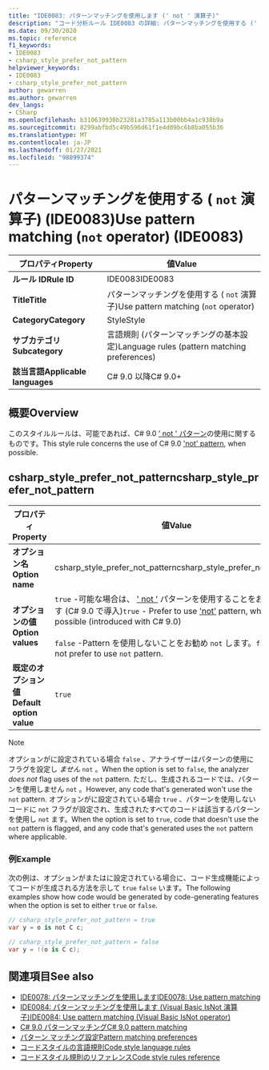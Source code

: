 ```yaml
---
title: "IDE0083: パターンマッチングを使用します (' not ' 演算子)"
description: "コード分析ルール IDE0083 の詳細: パターンマッチングを使用する (' not ' 演算子)"
ms.date: 09/30/2020
ms.topic: reference
f1_keywords:
- IDE0083
- csharp_style_prefer_not_pattern
helpviewer_keywords:
- IDE0083
- csharp_style_prefer_not_pattern
author: gewarren
ms.author: gewarren
dev_langs:
- CSharp
ms.openlocfilehash: b310639930b23281a3785a113b00bb4a1c938b9a
ms.sourcegitcommit: 8299abfbd5c49b596d61f1e4d09bc6b8ba055b36
ms.translationtype: MT
ms.contentlocale: ja-JP
ms.lasthandoff: 01/27/2021
ms.locfileid: "98899374"
---
```

# <a name="use-pattern-matching-not-operator-ide0083"></a><span data-ttu-id="34f45-103">パターンマッチングを使用する ( `not` 演算子) (IDE0083)</span><span class="sxs-lookup"><span data-stu-id="34f45-103">Use pattern matching (`not` operator) (IDE0083)</span></span>

|<span data-ttu-id="34f45-104">プロパティ</span><span class="sxs-lookup"><span data-stu-id="34f45-104">Property</span></span>|<span data-ttu-id="34f45-105">値</span><span class="sxs-lookup"><span data-stu-id="34f45-105">Value</span></span>|
|-|-|
| <span data-ttu-id="34f45-106">**ルール ID**</span><span class="sxs-lookup"><span data-stu-id="34f45-106">**Rule ID**</span></span> | <span data-ttu-id="34f45-107">IDE0083</span><span class="sxs-lookup"><span data-stu-id="34f45-107">IDE0083</span></span> |
| <span data-ttu-id="34f45-108">**Title**</span><span class="sxs-lookup"><span data-stu-id="34f45-108">**Title**</span></span> | <span data-ttu-id="34f45-109">パターンマッチングを使用する ( `not` 演算子)</span><span class="sxs-lookup"><span data-stu-id="34f45-109">Use pattern matching (`not` operator)</span></span> |
| <span data-ttu-id="34f45-110">**Category**</span><span class="sxs-lookup"><span data-stu-id="34f45-110">**Category**</span></span> | <span data-ttu-id="34f45-111">Style</span><span class="sxs-lookup"><span data-stu-id="34f45-111">Style</span></span> |
| <span data-ttu-id="34f45-112">**サブカテゴリ**</span><span class="sxs-lookup"><span data-stu-id="34f45-112">**Subcategory**</span></span> | <span data-ttu-id="34f45-113">言語規則 (パターンマッチングの基本設定)</span><span class="sxs-lookup"><span data-stu-id="34f45-113">Language rules (pattern matching preferences)</span></span> |
| <span data-ttu-id="34f45-114">**該当言語**</span><span class="sxs-lookup"><span data-stu-id="34f45-114">**Applicable languages**</span></span> | <span data-ttu-id="34f45-115">C# 9.0 以降</span><span class="sxs-lookup"><span data-stu-id="34f45-115">C# 9.0+</span></span> |

## <a name="overview"></a><span data-ttu-id="34f45-116">概要</span><span class="sxs-lookup"><span data-stu-id="34f45-116">Overview</span></span>

<span data-ttu-id="34f45-117">このスタイルルールは、可能であれば、C# 9.0 [' not ' パターン](../../../csharp/whats-new/csharp-9.md#pattern-matching-enhancements)の使用に関するものです。</span><span class="sxs-lookup"><span data-stu-id="34f45-117">This style rule concerns the use of C# 9.0 ['not' pattern](../../../csharp/whats-new/csharp-9.md#pattern-matching-enhancements), when possible.</span></span>

## <a name="csharp_style_prefer_not_pattern"></a><span data-ttu-id="34f45-118">csharp_style_prefer_not_pattern</span><span class="sxs-lookup"><span data-stu-id="34f45-118">csharp_style_prefer_not_pattern</span></span>

|<span data-ttu-id="34f45-119">プロパティ</span><span class="sxs-lookup"><span data-stu-id="34f45-119">Property</span></span>|<span data-ttu-id="34f45-120">値</span><span class="sxs-lookup"><span data-stu-id="34f45-120">Value</span></span>|
|-|-|
| <span data-ttu-id="34f45-121">**オプション名**</span><span class="sxs-lookup"><span data-stu-id="34f45-121">**Option name**</span></span> | <span data-ttu-id="34f45-122">csharp_style_prefer_not_pattern</span><span class="sxs-lookup"><span data-stu-id="34f45-122">csharp_style_prefer_not_pattern</span></span> |
| <span data-ttu-id="34f45-123">**オプションの値**</span><span class="sxs-lookup"><span data-stu-id="34f45-123">**Option values**</span></span> | <span data-ttu-id="34f45-124">`true` -可能な場合は、 [' not '](../../../csharp/whats-new/csharp-9.md#pattern-matching-enhancements) パターンを使用することをお勧めします (C# 9.0 で導入)</span><span class="sxs-lookup"><span data-stu-id="34f45-124">`true` - Prefer to use ['not'](../../../csharp/whats-new/csharp-9.md#pattern-matching-enhancements) pattern, when possible (introduced with C# 9.0)</span></span><br /><br /><span data-ttu-id="34f45-125">`false` -Pattern を使用しないことをお勧め `not` します。</span><span class="sxs-lookup"><span data-stu-id="34f45-125">`false` - Do not prefer to use `not` pattern.</span></span> |
| <span data-ttu-id="34f45-126">**既定のオプション値**</span><span class="sxs-lookup"><span data-stu-id="34f45-126">**Default option value**</span></span> | `true` |

> [!NOTE]
> <span data-ttu-id="34f45-127">オプションがに設定されている場合 `false` 、アナライザーはパターンの使用にフラグを設定し *ません* `not` 。</span><span class="sxs-lookup"><span data-stu-id="34f45-127">When the option is set to `false`, the analyzer *does not* flag uses of the `not` pattern.</span></span> <span data-ttu-id="34f45-128">ただし、生成されるコードでは、パターンを使用しません `not` 。</span><span class="sxs-lookup"><span data-stu-id="34f45-128">However, any code that's generated won't use the `not` pattern.</span></span> <span data-ttu-id="34f45-129">オプションがに設定されている場合 `true` 、パターンを使用しないコードに `not` フラグが設定され、生成されたすべてのコードは該当するパターンを使用し `not` ます。</span><span class="sxs-lookup"><span data-stu-id="34f45-129">When the option is set to `true`, code that doesn't use the `not` pattern is flagged, and any code that's generated uses the `not` pattern where applicable.</span></span>

### <a name="example"></a><span data-ttu-id="34f45-130">例</span><span class="sxs-lookup"><span data-stu-id="34f45-130">Example</span></span>

<span data-ttu-id="34f45-131">次の例は、オプションがまたはに設定されている場合に、コード生成機能によってコードが生成される方法を示して `true` `false` います。</span><span class="sxs-lookup"><span data-stu-id="34f45-131">The following examples show how code would be generated by code-generating features when the option is set to either `true` or `false`.</span></span>

```csharp
// csharp_style_prefer_not_pattern = true
var y = o is not C c;

// csharp_style_prefer_not_pattern = false
var y = !(o is C c);
```

## <a name="see-also"></a><span data-ttu-id="34f45-132">関連項目</span><span class="sxs-lookup"><span data-stu-id="34f45-132">See also</span></span>

- [<span data-ttu-id="34f45-133">IDE0078: パターンマッチングを使用します</span><span class="sxs-lookup"><span data-stu-id="34f45-133">IDE0078: Use pattern matching</span></span>](ide0078.md)
- [<span data-ttu-id="34f45-134">IDE0084: パターンマッチングを使用します (Visual Basic IsNot 演算子)</span><span class="sxs-lookup"><span data-stu-id="34f45-134">IDE0084: Use pattern matching (Visual Basic IsNot operator)</span></span>](ide0084.md)
- [<span data-ttu-id="34f45-135">C# 9.0 パターンマッチング</span><span class="sxs-lookup"><span data-stu-id="34f45-135">C# 9.0 pattern matching</span></span>](../../../csharp/whats-new/csharp-9.md#pattern-matching-enhancements)
- [<span data-ttu-id="34f45-136">パターン マッチング設定</span><span class="sxs-lookup"><span data-stu-id="34f45-136">Pattern matching preferences</span></span>](pattern-matching-preferences.md)
- [<span data-ttu-id="34f45-137">コードスタイルの言語規則</span><span class="sxs-lookup"><span data-stu-id="34f45-137">Code style language rules</span></span>](language-rules.md)
- [<span data-ttu-id="34f45-138">コードスタイル規則のリファレンス</span><span class="sxs-lookup"><span data-stu-id="34f45-138">Code style rules reference</span></span>](index.md)
